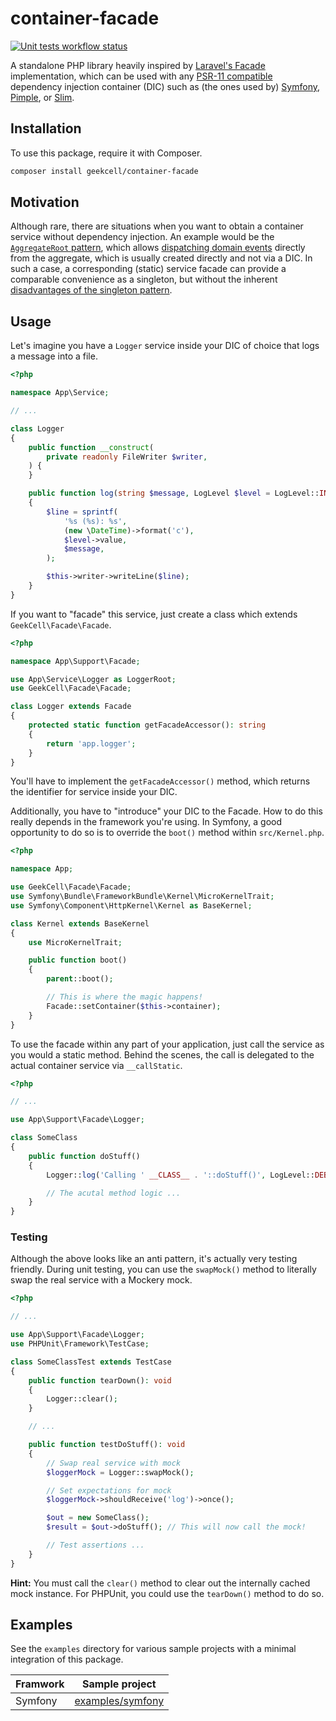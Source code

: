 # container-facade

[![Unit tests workflow status](https://github.com/geekcell/container-facade/actions/workflows/tests.yaml/badge.svg)](https://github.com/geekcell/container-facade/actions/workflows/tests.yml)

A standalone PHP library heavily inspired by [Laravel's Facade](https://laravel.com/docs/master/facades) implementation, which can be used with any [PSR-11 compatible](https://www.php-fig.org/psr/psr-11/) dependency injection container (DIC) such as (the ones used by) [Symfony](https://symfony.com/), [Pimple](https://github.com/silexphp/Pimple), or [Slim](https://www.slimframework.com/). 

## Installation

To use this package, require it with Composer.

```bash
composer install geekcell/container-facade
```

## Motivation

Although rare, there are situations when you want to obtain a container service without dependency injection. An example would be the [`AggregateRoot` pattern](https://martinfowler.com/bliki/DDD_Aggregate.html), which allows [dispatching domain events](https://learn.microsoft.com/en-us/dotnet/architecture/microservices/microservice-ddd-cqrs-patterns/domain-events-design-implementation) directly from the aggregate, which is usually created directly and not via a DIC. In such a case, a corresponding (static) service facade can provide a comparable convenience as a singleton, but without the inherent [disadvantages of the singleton pattern](https://stackoverflow.com/a/138012).

## Usage

Let's imagine you have a `Logger` service inside your DIC of choice that logs a message into a file.

```php
<?php

namespace App\Service;

// ...

class Logger
{
    public function __construct(
        private readonly FileWriter $writer,
    ) {
    }

    public function log(string $message, LogLevel $level = LogLevel::INFO): void
    {
        $line = sprintf(
            '%s (%s): %s', 
            (new \DateTime)->format('c'),
            $level->value,
            $message,
        );

        $this->writer->writeLine($line);
    }
}
```

If you want to "facade" this service, just create a class which extends `GeekCell\Facade\Facade`.

```php
<?php

namespace App\Support\Facade;

use App\Service\Logger as LoggerRoot;
use GeekCell\Facade\Facade;

class Logger extends Facade
{
    protected static function getFacadeAccessor(): string
    {
        return 'app.logger';
    }
}
```

You'll have to implement the `getFacadeAccessor()` method, which returns the identifier for service inside your DIC.

Additionally, you have to "introduce" your DIC to the Facade. How to do this really depends in the framework you're using. In Symfony, a good opportunity to do so is to override the `boot()` method within `src/Kernel.php`.

```php
<?php

namespace App;

use GeekCell\Facade\Facade;
use Symfony\Bundle\FrameworkBundle\Kernel\MicroKernelTrait;
use Symfony\Component\HttpKernel\Kernel as BaseKernel;

class Kernel extends BaseKernel
{
    use MicroKernelTrait;

    public function boot()
    {
        parent::boot();

        // This is where the magic happens!
        Facade::setContainer($this->container);
    }
}
```

To use the facade within any part of your application, just call the service as you would a static method. Behind the scenes, the call is delegated to the actual container service via `__callStatic`.

```php
<?php

// ...

use App\Support\Facade\Logger;

class SomeClass
{
    public function doStuff()
    {
        Logger::log('Calling ' __CLASS__ . '::doStuff()', LogLevel::DEBUG);

        // The acutal method logic ...
    }
}
```

### Testing

Although the above looks like an anti pattern, it's actually very testing friendly. During unit testing, you can use the `swapMock()` method to literally swap the real service with a Mockery mock.

```php
<?php

// ...

use App\Support\Facade\Logger;
use PHPUnit\Framework\TestCase;

class SomeClassTest extends TestCase
{
    public function tearDown(): void
    {
        Logger::clear();
    }

    // ...

    public function testDoStuff(): void
    {
        // Swap real service with mock
        $loggerMock = Logger::swapMock();

        // Set expectations for mock
        $loggerMock->shouldReceive('log')->once();

        $out = new SomeClass();
        $result = $out->doStuff(); // This will now call the mock!

        // Test assertions ...
    }
}
```

**Hint:** You must call the `clear()` method to clear out the internally cached mock instance. For PHPUnit, you could use the `tearDown()` method to do so.

## Examples

See the `examples` directory for various sample projects with a minimal integration of this package.

| Framwork    | Sample project                       |
| ----------- | ------------------------------------ |
| Symfony     | [examples/symfony](examples/symfony) |
